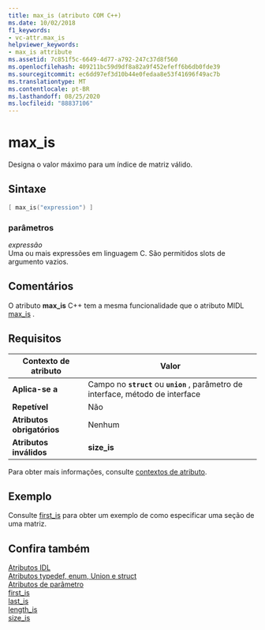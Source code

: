 ```yaml
---
title: max_is (atributo COM C++)
ms.date: 10/02/2018
f1_keywords:
- vc-attr.max_is
helpviewer_keywords:
- max_is attribute
ms.assetid: 7c851f5c-6649-4d77-a792-247c37d8f560
ms.openlocfilehash: 409211bc59d9df8a82a9f452efeff6b6db0fde39
ms.sourcegitcommit: ec6dd97ef3d10b44e0fedaa8e53f41696f49ac7b
ms.translationtype: MT
ms.contentlocale: pt-BR
ms.lasthandoff: 08/25/2020
ms.locfileid: "88837106"
---
```

# <a name="max_is"></a>max_is

Designa o valor máximo para um índice de matriz válido.

## <a name="syntax"></a>Sintaxe

```cpp
[ max_is("expression") ]
```

### <a name="parameters"></a>parâmetros

*expressão*<br/>
Uma ou mais expressões em linguagem C. São permitidos slots de argumento vazios.

## <a name="remarks"></a>Comentários

O atributo **max_is** C++ tem a mesma funcionalidade que o atributo MIDL [max_is](/windows/win32/Midl/max-is) .

## <a name="requirements"></a>Requisitos

| Contexto de atributo | Valor |
|-|-|
|**Aplica-se a**|Campo no **`struct`** ou **`union`** , parâmetro de interface, método de interface|
|**Repetível**|Não|
|**Atributos obrigatórios**|Nenhum|
|**Atributos inválidos**|**size_is**|

Para obter mais informações, consulte [contextos de atributo](cpp-attributes-com-net.md#contexts).

## <a name="example"></a>Exemplo

Consulte [first_is](first-is.md) para obter um exemplo de como especificar uma seção de uma matriz.

## <a name="see-also"></a>Confira também

[Atributos IDL](idl-attributes.md)<br/>
[Atributos typedef, enum, Union e struct](typedef-enum-union-and-struct-attributes.md)<br/>
[Atributos de parâmetro](parameter-attributes.md)<br/>
[first_is](first-is.md)<br/>
[last_is](last-is.md)<br/>
[length_is](length-is.md)<br/>
[size_is](size-is.md)
